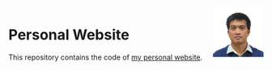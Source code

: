 <img align="right" width="100" height="100" src="static/img/profile.jpg">

# Personal Website

This repository contains the code of [my personal website](https://viethh.github.io).